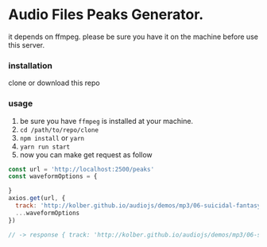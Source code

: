 # Audio Files Peaks Generator.

it depends on ffmpeg. please be sure you have it on the machine before use this server.

### installation

clone or download this repo

### usage

1. be sure you have `ffmpeg` is installed at your machine.
2. `cd /path/to/repo/clone`
3. `npm install` or `yarn`
4. `yarn run start`
5. now you can make get request as follow

```js
const url = 'http://localhost:2500/peaks'
const waveformOptions = {

}
axios.get(url, {
  track: 'http://kolber.github.io/audiojs/demos/mp3/06-suicidal-fantasy.mp30', // could be ['url']
  ...waveformOptions
})

// -> response { track: 'http://kolber.github.io/audiojs/demos/mp3/06-suicidal-fantasy.mp30', peaks: [0.324, 0.3243, ....]}
```

